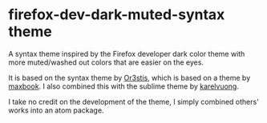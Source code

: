 # firefox-dev-dark-muted-syntax theme

A syntax theme inspired by the Firefox developer dark color theme with more muted/washed out colors that are easier on the eyes.

It is based on the syntax theme by [Or3stis](https://github.com/Or3stis/firefoxDevDarkSyntaxTheme), which is based on a theme by [maxbook](https://github.com/maxbook/firefox-dev-syntax). I also combined this with the sublime theme by [karelvuong](https://github.com/karelvuong/st-fox).

I take no credit on the development of the theme, I simply combined others' works into an atom package.
